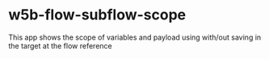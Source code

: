 # w5b-flow-subflow-scope
This app shows the scope of variables and payload using with/out saving in the target at the flow reference
